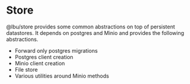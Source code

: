 # Store

@lbu/store provides some common abstractions on top of persistent datastores. It
depends on postgres and Minio and provides the following abstractions.

- Forward only postgres migrations
- Postgres client creation
- Minio client creation
- File store
- Various utilities around Minio methods
